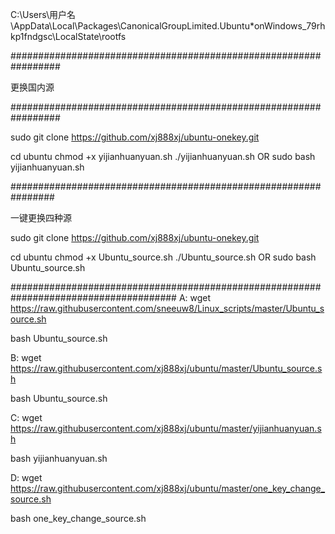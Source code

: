 C:\Users\用户名\AppData\Local\Packages\CanonicalGroupLimited.Ubuntu*onWindows_79rhkp1fndgsc\LocalState\rootfs

#################################################################

更换国内源

#################################################################

sudo git clone https://github.com/xj888xj/ubuntu-onekey.git

cd ubuntu
chmod +x yijianhuanyuan.sh
./yijianhuanyuan.sh
OR
sudo bash yijianhuanyuan.sh

################################################################

一键更换四种源

sudo git clone https://github.com/xj888xj/ubuntu-onekey.git

cd ubuntu
chmod +x Ubuntu_source.sh
./Ubuntu_source.sh
OR
sudo bash Ubuntu_source.sh

###################################################################################### 
A: wget https://raw.githubusercontent.com/sneeuw8/Linux_scripts/master/Ubuntu_source.sh

bash Ubuntu_source.sh

B: wget https://raw.githubusercontent.com/xj888xj/ubuntu/master/Ubuntu_source.sh

bash Ubuntu_source.sh

C: wget https://raw.githubusercontent.com/xj888xj/ubuntu/master/yijianhuanyuan.sh

bash yijianhuanyuan.sh

D: wget https://raw.githubusercontent.com/xj888xj/ubuntu/master/one_key_change_source.sh

bash one_key_change_source.sh
